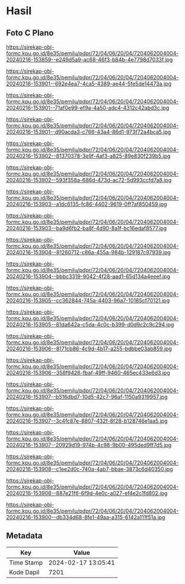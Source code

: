 # Hasil

## Foto C Plano

https://sirekap-obj-formc.kpu.go.id/8e35/pemilu/pdpr/72/04/06/20/04/7204062004004-20240216-153859--e249d5a9-ac68-46f3-b84b-4e7798d7033f.jpg

https://sirekap-obj-formc.kpu.go.id/8e35/pemilu/pdpr/72/04/06/20/04/7204062004004-20240216-153901--692e4ea7-4ca5-4389-ae44-5fe5de14473a.jpg

https://sirekap-obj-formc.kpu.go.id/8e35/pemilu/pdpr/72/04/06/20/04/7204062004004-20240216-153901--71af0e99-ef9a-4a50-adc4-4312c42abd3c.jpg

https://sirekap-obj-formc.kpu.go.id/8e35/pemilu/pdpr/72/04/06/20/04/7204062004004-20240216-153901--d90acda3-c766-43a4-86d1-973f72a4bca5.jpg

https://sirekap-obj-formc.kpu.go.id/8e35/pemilu/pdpr/72/04/06/20/04/7204062004004-20240216-153902--81370378-3e9f-4af3-a825-89e830f239b5.jpg

https://sirekap-obj-formc.kpu.go.id/8e35/pemilu/pdpr/72/04/06/20/04/7204062004004-20240216-153902--593f358a-686d-473d-ac72-5d993ccfd7a8.jpg

https://sirekap-obj-formc.kpu.go.id/8e35/pemilu/pdpr/72/04/06/20/04/7204062004004-20240216-153903--a1dc6135-fc86-4402-9619-0ff7af850459.jpg

https://sirekap-obj-formc.kpu.go.id/8e35/pemilu/pdpr/72/04/06/20/04/7204062004004-20240216-153903--ba9d6fb2-ba8f-4d90-8a1f-bc16edaf8577.jpg

https://sirekap-obj-formc.kpu.go.id/8e35/pemilu/pdpr/72/04/06/20/04/7204062004004-20240216-153904--81260712-c86a-455a-984b-129187c97939.jpg

https://sirekap-obj-formc.kpu.go.id/8e35/pemilu/pdpr/72/04/06/20/04/7204062004004-20240216-153904--bbbc3319-9042-4f28-aad1-65d134a4eeef.jpg

https://sirekap-obj-formc.kpu.go.id/8e35/pemilu/pdpr/72/04/06/20/04/7204062004004-20240216-153905--cc362844-745a-4403-96a7-10185cf70121.jpg

https://sirekap-obj-formc.kpu.go.id/8e35/pemilu/pdpr/72/04/06/20/04/7204062004004-20240216-153905--81da642a-c5da-4c0c-b399-d0d9c2c9c294.jpg

https://sirekap-obj-formc.kpu.go.id/8e35/pemilu/pdpr/72/04/06/20/04/7204062004004-20240216-153906--8171cb86-4c9d-4b17-a255-bdbbe03ab859.jpg

https://sirekap-obj-formc.kpu.go.id/8e35/pemilu/pdpr/72/04/06/20/04/7204062004004-20240216-153906--358f9426-fbaf-49ff-9460-465ec433e6d3.jpg

https://sirekap-obj-formc.kpu.go.id/8e35/pemilu/pdpr/72/04/06/20/04/7204062004004-20240216-153907--b516dbd7-10d5-42c7-96af-1150a9319957.jpg

https://sirekap-obj-formc.kpu.go.id/8e35/pemilu/pdpr/72/04/06/20/04/7204062004004-20240216-153907--3c4fc87e-8807-432f-8f28-b128746e1aa5.jpg

https://sirekap-obj-formc.kpu.go.id/8e35/pemilu/pdpr/72/04/06/20/04/7204062004004-20240216-153907--20929d19-974b-4c98-9b00-495ded9ff7d5.jpg

https://sirekap-obj-formc.kpu.go.id/8e35/pemilu/pdpr/72/04/06/20/04/7204062004004-20240216-153908--c1ee2d0c-740a-4ab7-bbae-3873c6d40350.jpg

https://sirekap-obj-formc.kpu.go.id/8e35/pemilu/pdpr/72/04/06/20/04/7204062004004-20240216-153908--887e21f6-6f9d-4e0c-a027-ef4e2c1fd802.jpg

https://sirekap-obj-formc.kpu.go.id/8e35/pemilu/pdpr/72/04/06/20/04/7204062004004-20240216-153900--db334d68-8fe1-49aa-a315-6142a111f51a.jpg


## Metadata

| Key        | Value               |
| ---------- | ------------------- |
| Time Stamp | 2024-02-17 13:05:41 |
| Kode Dapil | 7201                |



